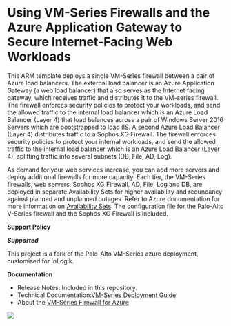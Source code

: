 # Using VM-Series Firewalls and the Azure Application Gateway to Secure Internet-Facing Web Workloads
This ARM template deploys a single VM-Series firewall between a pair of Azure load balancers. The external load balancer is an Azure Application Gateway (a web load balancer) that also serves as the Internet facing gateway, which receives traffic and distributes it to the VM-series firewall. The firewall enforces security policies to protect your workloads, and send the allowed traffic to the internal load balancer which is an Azure Load Balancer (Layer 4) that load balances across a pair of Windows Server 2016 Servers which are bootstrapped to load IIS. A second Azure Load Balancer (Layer 4) distributes traffic to a Sophos XG Firewall. The firewall enforces security policies to protect your internal workloads, and send the allowed traffic to the internal load balancer which is an Azure Load Balancer (Layer 4), splitting traffic into several subnets (DB, File, AD, Log).

As demand for your web services increase, you can add more servers and deploy additional firewalls for more capacity. Each tier, the VM-Series firewalls, web servers, Sophos XG Firewall, AD, File, Log and DB, are deployed in separate Availability Sets for higher availability and redundancy against planned and unplanned outages. Refer to Azure documentation for more information on [Availability Sets](https://docs.microsoft.com/en-us/azure/virtual-machines/virtual-machines-linux-manage-availability). The configuration file for the Palo-Alto V-Series firewall and the Sophos XG Firewall is included.

**Support Policy**

***Supported***
 
This project is a fork of the Palo-Alto VM-Series azure deployment, customised for InLogik.
 
**Documentation**
* Release Notes: Included in this repository.
* Technical Documentation:[VM-Series Deployment Guide](https://www.paloaltonetworks.com/documentation/71/virtualization/virtualization/set-up-the-vm-series-firewall-in-azure/deploy-the-vm-series-and-azure-application-gateway-template.html)
* About the [VM-Series Firewall for Azure](https://azure.paloaltonetworks.com)

[<img src="http://azuredeploy.net/deploybutton.png"/>](https://portal.azure.com/#create/Microsoft.Template/uri/https%3A%2F%2Fraw.githubusercontent.com%2Faraskal%2Fazure-applicationgateway%2Fmaster%2Fazuredeploy.json)